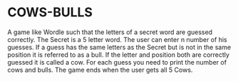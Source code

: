 # COWS-BULLS
A game like Wordle such that the letters of a secret word are guessed correctly. The Secret is a 5 letter word. The user can enter n number of his guesses. If a guess has the same letters as the Secret but is not in the same position it is referred to as a bull. If the letter and position both are correctly guessed it is called a cow. For each guess you need to print the number of cows and bulls. The game ends when the user gets all 5 Cows.
